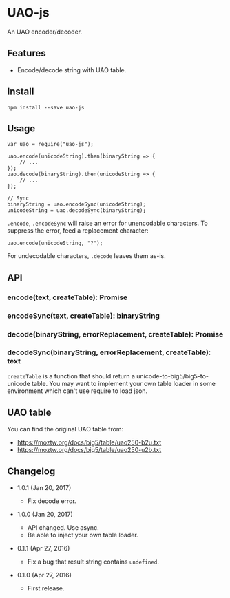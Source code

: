 UAO-js
======

An UAO encoder/decoder.

Features
--------

* Encode/decode string with UAO table.

Install
-------

	npm install --save uao-js
	
Usage
-----

	var uao = require("uao-js");
	
	uao.encode(unicodeString).then(binaryString => {
		// ...
	});
	uao.decode(binaryString).then(unicodeString => {
		// ...
	});
	
	// Sync
	binaryString = uao.encodeSync(unicodeString);
	unicodeString = uao.decodeSync(binaryString);
	
`.encode`, `.encodeSync` will raise an error for unencodable characters. To suppress the error, feed a replacement character:

	uao.encode(unicodeString, "?");
	
For undecodable characters, `.decode` leaves them as-is.

API
---
### encode(text, createTable): Promise
### encodeSync(text, createTable): binaryString
### decode(binaryString, errorReplacement, createTable): Promise
### decodeSync(binaryString, errorReplacement, createTable): text

`createTable` is a function that should return a unicode-to-big5/big5-to-unicode table. You may want to implement your own table loader in some environment which can't use require to load json.

UAO table
---------

You can find the original UAO table from:

* https://moztw.org/docs/big5/table/uao250-b2u.txt
* https://moztw.org/docs/big5/table/uao250-u2b.txt

Changelog
---------

* 1.0.1 (Jan 20, 2017)

	- Fix decode error.

* 1.0.0 (Jan 20, 2017)

	- API changed. Use async.
	- Be able to inject your own table loader.

* 0.1.1 (Apr 27, 2016)

	- Fix a bug that result string contains `undefined`.

* 0.1.0 (Apr 27, 2016)

    - First release.

